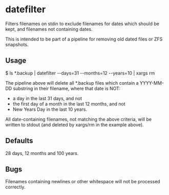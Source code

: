 # datefilter
Filters filenames on stdin to exclude filenames for dates which should be kept, and filenames not containing dates.

This is intended to be part of a pipeline for removing old dated files or ZFS snapshots.

## Usage
$ ls *.backup | datefilter --days=31 --months=12 --years=10 | xargs rm 

The pipeline above will delete all *.backup files which contain a YYYY-MM-DD substring in their filename, where that date is NOT:
* a day in the last 31 days, and not
* the first day of a month in the last 12 months, and not
* New Years Day in the last 10 years.

All date-containing filenames, not matching the above criteria, will be written to stdout (and deleted by xargs/rm in the example above).

## Defaults
28 days, 12 months and 100 years.

## Bugs
Filenames containing newlines or other whitespace will not be processed correctly.

